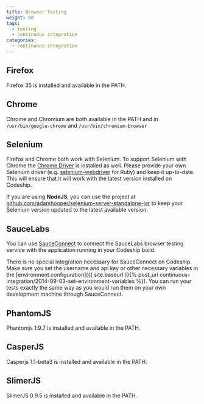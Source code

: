 ```yaml
---
title: Browser Testing
weight: 80
tags:
  - testing
  - continuous integration
categories:
  - continuous-integration
---
```

## Firefox
Firefox 35 is installed and available in the PATH.

## Chrome
Chrome and Chromium are both available in the PATH and in `/usr/bin/google-chrome` and `/usr/bin/chromium-browser`

## Selenium
Firefox and Chrome both work with Selenium. To support Selenium with Chrome the [Chrome Driver](https://code.google.com/p/selenium/wiki/ChromeDriver) is installed as well. Please provide your own Selenium driver (e.g. [selenium-webdriver](https://github.com/vertis/selenium-webdriver) for Ruby) and keep it up-to-date. This will ensure that it will work with the latest version installed on Codeship.

If you are using **NodeJS**, you can use the project at [github.com/adamhooper/selenium-server-standalone-jar](https://github.com/adamhooper/selenium-server-standalone-jar) to keep your Selenium version updated to the latest available version.

## SauceLabs
You can use [SauceConnect](https://saucelabs.com/docs/connect) to connect the SauceLabs
browser testing service with the application running in your Codeship build.

There is no special integration necessary for SauceConnect on Codeship. Make sure you set the username and api key
or other necessary variables in the [environment configuration]({{ site.baseurl }}{% post_url continuous-integration/2014-09-03-set-environment-variables %}). You can run your tests exactly the same
way as you would run them on your own development machine through SauceConnect.

## PhantomJS
Phantomjs 1.9.7 is installed and available in the PATH.

## CasperJS
Casperjs 1.1-beta3 is installed and available in the PATH.

## SlimerJS
SlimerJS 0.9.5 is installed and available in the PATH.
